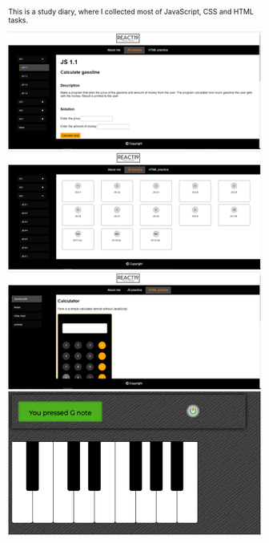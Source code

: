 This is a study diary, where I collected most of JavaScript, CSS and HTML tasks.

<div align="center">
    <img alt="screenshot" src="/screenshots/screen1.PNG" width="900px"</img> 
</div>

<div align="center">
    <img alt="screenshot" src="/screenshots/screen2.PNG" width="900px"</img> 
</div>

<div align="center">
    <img alt="screenshot" src="/screenshots/screen3.PNG" width="900px"</img> 
</div>

<div align="center">
    <img alt="screenshot" src="/screenshots/screen4.PNG" width="900px"</img> 
</div>
